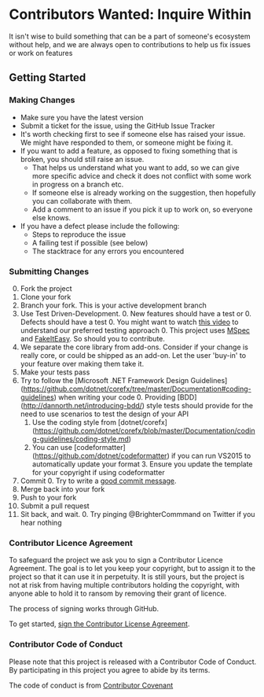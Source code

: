 # **Contributors Wanted: Inquire Within** #
It isn't wise to build something that can be a part of someone's ecosystem without help, and we are always open to contributions to help us fix issues or work on features

## Getting Started ##

### Making Changes ###

- Make sure you have the latest version
- Submit a ticket for the issue, using the GitHub Issue Tracker
- It's worth checking first to see if someone else has raised your issue. We might have responded to them, or someone might be fixing it.
- If you want to add a feature, as opposed to fixing something that is broken, you should still raise an issue. 
	- That helps us understand what you want to add, so we can give more specific advice and check it does not conflict with some work in progress on a branch etc. 
	- If someone else is already working on the suggestion, then hopefully you can collaborate with them.
	- Add a comment to an issue if you pick it up to work on, so everyone else knows.
- If you have a defect please include the following:
	- Steps to reproduce the issue
	- A failing test if possible (see below)
	- The stacktrace for any errors you encountered


### Submitting Changes ###
0. Fork the project
0. Clone your fork
0. Branch your fork. This is your active development branch   
0. Use Test Driven-Development. 
	0. New features should have a test or 
	0. Defects should have a test
	0. You might want to watch [this video](http://vimeo.com/68375232) to understand our preferred testing approach 
	0. This project uses [MSpec](https://github.com/machine/machine.specifications) and [FakeItEasy](https://github.com/FakeItEasy/FakeItEasy). So should you to contribute. 
0.  We separate the core library from add-ons. Consider if your change is really core, or could be shipped as an add-on. Let the user 'buy-in' to your feature over making them take it.
0. Make your tests pass
0. Try to follow the [Microsoft .NET Framework Design Guidelines] (https://github.com/dotnet/corefx/tree/master/Documentation#coding-guidelines) when writing your code
	0. Providing [BDD] (http://dannorth.net/introducing-bdd/) style tests should provide for the need to use scenarios to test the design of your API
	1. Use the coding style from [dotnet/corefx] (https://github.com/dotnet/corefx/blob/master/Documentation/coding-guidelines/coding-style.md)
	2. You can use [codeformatter] (https://github.com/dotnet/codeformatter) if you can run VS2015 to automatically update your format
		3. Ensure you update the template for your copyright if using codeformatter 
0. Commit
	0. Try to write a [good commit message](http://tbaggery.com/2008/04/19/a-note-about-git-commit-messages.html).    
0. Merge back into your fork
0. Push to your fork
0. Submit a pull request
0. Sit back, and wait. 
	0. Try pinging @BrighterCommmand on Twitter if you hear nothing 

### Contributor Licence Agreement ###
To safeguard the project we ask you to sign a Contributor Licence Agreement. The goal is to let you keep your copyright, but to assign it to the project so that it can use it in perpetuity. It is still yours, but the project is not at risk from having multiple contributors holding the copyright, with anyone able to hold it to ransom by removing their grant of licence.

The process of signing works through GitHub.

To get started, <a href="https://www.clahub.com/agreements/iancooper/Paramore">sign the Contributor License Agreement</a>. 

### Contributor Code of Conduct ###
Please note that this project is released with a Contributor Code of Conduct. By participating in this project you agree to abide by its terms.

The code of conduct is from [Contributor Covenant](http://contributor-covenant.org/)

